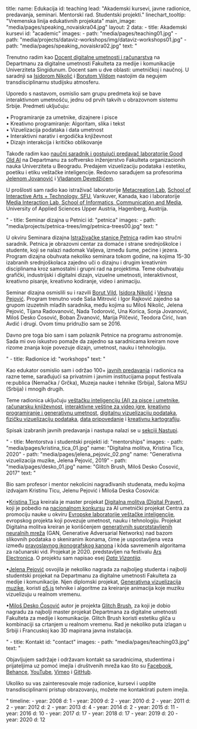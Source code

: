 title: 
    name: Edukacija
id: teaching
lead: "Akademski kursevi, javne radionice, predavanja, seminari. Mentorski rad. Studentski projekti."
linechart_tooltip: "Vremenska linija edukativnih projekata"
main_image: "media/pages/speaking_novaiskra04.jpg"
layout: 2
data:
    - title: Akademski kursevi
      id: "academic"
      images: 
        - path: "media/pages/teaching01.jpg"
        - path: "media/projects/dataviz-workshops/img/dataviz-workshops01.jpg"
        - path: "media/pages/speaking_novaiskra02.jpg"
      text: "<p>Trenutno radim kao <a href='https://fmk.singidunum.ac.rs/profesori/uros-krcadinac/' target='_blank'>Docent digitalne umetnosti i računarstva</a> na Departmanu za digitalne umetnosti Fakulteta za medije i komunikacije Univerziteta Singidunum. Docent sam u dve oblasti: umetničkoj i naučnoj. U saradnji sa <a href='https://fmk.singidunum.ac.rs/profesori/isidora-nikolic/' target='_blank'>Isidorom Nikolić</a> i <a href='https://fmk.singidunum.ac.rs/profesori/borut-vild/' target='_blank'>Borutom Vildom</a> nastojim da negujem transdisciplinarnu studijsku atmosferu.</p> 
<p>Uporedo s nastavom, osmislio sam grupu predmeta koji se bave interaktivnom umetnošću, jednu od prvih takvih u obrazovnom sistemu Srbije. Predmeti uključuju:</p>
<p><span class='italic-style'>
<span class='bullet-padding'>•</span> Programiranje za umetnike, dizajnere i pisce<br>
<span class='bullet-padding'>•</span> Kreativno programiranje: Algoritam, slika i tekst<br>
<span class='bullet-padding'>•</span> Vizuelizacija podataka i data umetnost<br>
<span class='bullet-padding'>•</span> Interaktivni narativ i ergodička književnost<br>
<span class='bullet-padding'>•</span> Dizajn interakcija i kritičko oblikovanje</span></p>
<p>Takođe radim kao <a href='http://goodoldai.org/' target='_blank'>naučni saradnik i gostujući predavač laboratorije Good Old AI</a> na Departmanu za softversko inženjerstvo Fakulteta organizacionih nauka Univerziteta u Beogradu. Predajem vizuelizaciju podataka i estetiku, poetiku i etiku veštačke inteligencije. Redovno sarađujem sa profesorima <a href='https://jelenajovanovic.net/' target='_blank'>Jelenom Jovanović</a> i <a href='http://devedzic.fon.bg.ac.rs/' target='_blank'>Vladanom Devedžićem</a>.</p>
<p>U prošlosti sam radio kao istraživač laboratorije <a href='http://metacreation.net/' target='_blank'>Metacreation Lab</a>, <a href='http://www.sfu.ca/siat.html' target='_blank'>School of Interactive Arts + Technology, SFU</a>, Vankuver, Kanada, kao i laboratorije <a href='http://mi-lab.org/' target='_blank'>Media Interaction Lab,  School of Informatics, Communication and Media</a>, University of Applied Sciences Upper Austria, Hagenberg, Austrija.</p>" 
    - title: Seminar dizajna u Petnici
      id: "petnica"
      images: 
        - path: "media/projects/petnica-trees/img/petnica-trees00.jpg"
      text: "<p>U okviru Seminara dizajna <a href='http://petnica.rs/' target='_blank'>Istraživačke stanice Petnica</a> radim kao stručni saradnik. Petnica je obrazovni centar za domaće i strane srednjoškolce i studente, koji se nalazi nadomak Valjeva, između šume, pećine i jezera. Program dizajna obuhvata nekoliko seminara tokom godine, na kojima 15-30 izabranih srednjoškolaca zajedno uči o dizajnu i drugim kreativnim disciplinama kroz samostalni i grupni rad na projektima. Teme obuhvataju grafički, industrijski i digitalni dizajn, vizuelne umetnosti, interaktivnost, kreativno pisanje, kreativno kodiranje, video i animaciju.</p>
<p>Seminar dizajna osmislili su i razvili <a href='https://www.designed.rs/intervju/borut_vild' target='_blank'>Borut Vild</a>, <a href='https://www.designed.rs/intervju/isidora_nikolic' target='_blank'>Isidora Nikolić</a> i <a href='https://www.fsu.edu.rs/en/professor-vesna-pejovic/' target='_blank'>Vesna Pejović</a>. Program trenutno vode Saša Mitrović i Igor Rajković zajedno sa grupom izuzetnih mlađih saradnika, među kojima su Miloš Nikolić, Jelena Pejović, Tijana Radovanović, Nada Todorović, Una Korica, Sonja Jovanović, Miloš Desko Ćosović, Boban Živanović, Marija Pilčević, Teodora Ćirić, Ivan Avdić i drugi. Ovom timu pridružio sam se 2016.</p>
<p>Davno pre toga bio sam i sam polaznik Petnice na programu astronomije. Sada mi ovo iskustvo pomaže da zajedno sa saradnicama kreiram nove rizome znanja koje povezuje dizajn, umetnost, nauku i tehnologiju.</p>"
    - title: Radionice
      id: "workshops"
      text: "<p>Kao edukator osmislio sam i održao 100+ <a href='/rad/nastupi/'>javnih predavanja</a> i radionica na razne teme, sarađujući sa privatnim i javnim institucijama poput festivala re:publica (Nemačka / Grčka), Muzeja nauke i tehnike (Srbija), Salona MSU (Srbija) i mnogih drugih.</p>
<p>Teme radionica uključuju <a href='/rad/projekti/ai-art-workshops/'>veštačku inteligenciju (AI) za pisce i umetnike</a>, <a href='/rad/projekti/optimized-poetry'>računarsku književnost</a>, <a href='/rad/projekti/gamejam/'>interaktivne veštine za video igre</a>, <a href='/rad/projekti/gen-art-workshops/'>kreativno programiranje i generativnu umetnost</a>, <a href='/rad/projekti/dataviz-workshops/'>digitalnu vizuelizaciju podataka</a>, <a href='/rad/projekti/physical-dataviz-workshops/'>fizičku vizuelizaciju podataka</a>, <a href='/rad/projekti/data-storytelling-workshops/'>data pripovedanje</a> i <a href='/rad/projekti/kis-kafanas/'>kreativnu kartografiju</a>.</p>
<p>Spisak izabranih javnih predavanja i nastupa nalazi se u <a href='/rad/nastupi/'>sekciji Nastupi</a>.</p>"
    - title: Mentorstva i studentski projekti
      id: "mentorships"
      images: 
        - path: "media/pages/kristina_tica_01.jpg"
          name: "<span class='italic-style'>Digitalna molitva</span>, Kristina Tica, 2020"
        - path: "media/pages/jelena_pejovic_02.png"
          name: "<span class='italic-style'>Generativna vizuelizacija muzike</span>, Jelena Pejović, 2019"
        - path: "media/pages/desko_01.jpg"
          name: "<span class='italic-style'>Glitch Brush</span>, Miloš Desko Ćosović, 2017"
      text: "<p>Bio sam profesor i mentor nekolicini nagrađivanih studenata, među kojima izdvajam Kristinu Ticu, Jelenu Pejović i Miloša Deska Ćosovića:</p>
<p><span class='bullet-padding'>•</span><a href='https://ticakristina.com/' target='_blank'>Kristina Tica</a> kreirala je master projekat <span class='italic-style'><a href='https://ticakristina.com/Digital-Prayer' target='_blank'>Digitalna molitva (Digital Prayer)</a></span>, koji je pobedio na <a href='http://www.seecult.org/konkurs/poziv-za-ucesce-u-projektu-evropska-laboratorija-vestacke-inteligencije' target='_blank'>nacionalnom konkursu</a> za AI umetnički projekat Centra za promociju nauke u okviru <a href='https://ars.electronica.art/ailab/en/' target='_blank'>Evropske laboratorije veštačke inteligencije</a>, evropskog projekta koji povezuje umetnost, nauku i tehnologiju. Projekat <span class='italic-style'>Digitalna molitva</span> kreiran je korišćenjem <a href='https://en.wikipedia.org/wiki/Generative_adversarial_network' target='_blank'>generativnih suprotstavljenih neuralnih mreža</a> (GAN, Generative Adversarial Networks) nad bazom slikovnih podataka o skeniranim ikonama, čime je uspostavljena veza između <a href='https://en.wikipedia.org/wiki/Icon' target='_blank'>pravoslavnog ikonografskog kanona</a> i kôda savremenih algoritama za računarski vid. Projekat je 2020. predstavljen na festivalu <a href='https://ars.electronica.art/keplersgardens/de/kristina-tica/' target='_blank'>Ars Electronica</a>. O projektu sam napisao esej <a href='/rad/sveska/data-empire' target='_blank'><em>Data Vizantija</em></a>.</p>
<p><span class='bullet-padding'>•</span><a href='https://www.instagram.com/sunflower0306/?hl=en' target='_blank'>Jelena Pejović</a> osvojila je nekoliko nagrada za najboljeg studenta i najbolji studentski projekat na Departmanu za digitalne umetnosti Fakulteta za medije i komunikacije. Njen diplomski projekat, <span class='italic-style'><a href='https://www.instagram.com/p/BrgPt37gOTX/' target='_blank'>Generativna vizuelizacija muzike</a></span>, koristi <a href='https://p5js.org/' target='_blank'>p5.js</a> tehnike i algoritme za kreiranje animacija koje muziku vizuelizuju u realnom vremenu.</p> 
<p><span class='bullet-padding'>•</span><a href='http://lakrc.com/' target='_blank'>Miloš Desko Ćosović</a> autor je projekta <span class='italic-style'><a href='https://www.amicentre.biz/residence-de-Milos-Cosovic-Desko.html?lang=fr' target='_blank'>Glitch Brush</a></span>, za koji je dobio nagradu za najbolji master projekat Departmana za digitalne umetnosti Fakulteta za medije i komunikacije. Glitch Brush koristi estetiku gliča u kombinaciji sa crtanjem u realnom vremenu. Rad je nekoliko puta izlagan u Srbiji i Francuskoj kao 3D mapirana javna instalacija.</p>"
    - title: Kontakt
      id: "contact"
      images: 
        - path: "media/pages/teaching03.jpg"
      text: "<p>Objavljujem sadržaje i održavam kontakt sa saradnicima, studentima i prijateljima uz pomoć imejla i društvenih mreža kao što su <a href='https://www.facebook.com/uros.krcadinac' target='_blank'>Facebook</a>, <a href='https://www.behance.net/krcadinac' target='_blank'>Behance</a>, <a href='https://www.youtube.com/user/uroskrcadinac' target='_blank'>YouTube</a>, <a href='https://vimeo.com/user11041734' target='_blank'>Vimeo</a> i <a href='https://github.com/parthenocissus' target='_blank'>GitHub</a>.</p>
<p>Ukoliko su vas zainteresovale moje radionice, kursevi i uopšte transdisciplinarni pristup obrazovanju, možete me kontaktirati putem imejla.</p>"
timeline:
    - year: 2008
      d: 1
    - year: 2009
      d: 2
    - year: 2010
      d: 2
    - year: 2011
      d: 2
    - year: 2012
      d: 2
    - year: 2013
      d: 4
    - year: 2014
      d: 2
    - year: 2015
      d: 11
    - year: 2016
      d: 10
    - year: 2017
      d: 17
    - year: 2018
      d: 17
    - year: 2019
      d: 20
    - year: 2020
      d: 12